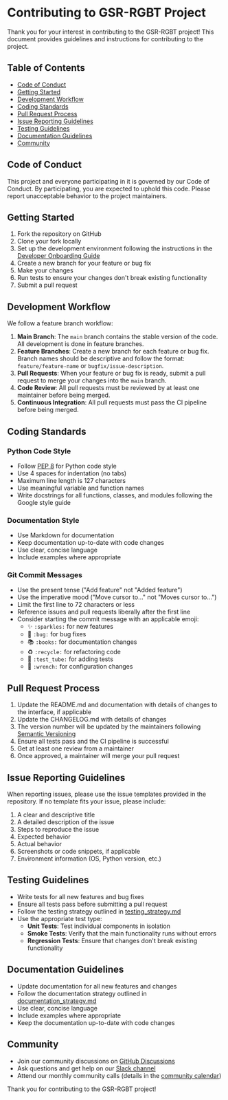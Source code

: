 # Contributing to GSR-RGBT Project

Thank you for your interest in contributing to the GSR-RGBT project! This document provides guidelines and instructions for contributing to the project.

## Table of Contents

- [Code of Conduct](#code-of-conduct)
- [Getting Started](#getting-started)
- [Development Workflow](#development-workflow)
- [Coding Standards](#coding-standards)
- [Pull Request Process](#pull-request-process)
- [Issue Reporting Guidelines](#issue-reporting-guidelines)
- [Testing Guidelines](#testing-guidelines)
- [Documentation Guidelines](#documentation-guidelines)
- [Community](#community)

## Code of Conduct

This project and everyone participating in it is governed by our Code of Conduct. By participating, you are expected to uphold this code. Please report unacceptable behavior to the project maintainers.

## Getting Started

1. Fork the repository on GitHub
2. Clone your fork locally
3. Set up the development environment following the instructions in the [Developer Onboarding Guide](developer_onboarding.md)
4. Create a new branch for your feature or bug fix
5. Make your changes
6. Run tests to ensure your changes don't break existing functionality
7. Submit a pull request

## Development Workflow

We follow a feature branch workflow:

1. **Main Branch**: The `main` branch contains the stable version of the code. All development is done in feature branches.
2. **Feature Branches**: Create a new branch for each feature or bug fix. Branch names should be descriptive and follow the format: `feature/feature-name` or `bugfix/issue-description`.
3. **Pull Requests**: When your feature or bug fix is ready, submit a pull request to merge your changes into the `main` branch.
4. **Code Review**: All pull requests must be reviewed by at least one maintainer before being merged.
5. **Continuous Integration**: All pull requests must pass the CI pipeline before being merged.

## Coding Standards

### Python Code Style

- Follow [PEP 8](https://www.python.org/dev/peps/pep-0008/) for Python code style
- Use 4 spaces for indentation (no tabs)
- Maximum line length is 127 characters
- Use meaningful variable and function names
- Write docstrings for all functions, classes, and modules following the Google style guide

### Documentation Style

- Use Markdown for documentation
- Keep documentation up-to-date with code changes
- Use clear, concise language
- Include examples where appropriate

### Git Commit Messages

- Use the present tense ("Add feature" not "Added feature")
- Use the imperative mood ("Move cursor to..." not "Moves cursor to...")
- Limit the first line to 72 characters or less
- Reference issues and pull requests liberally after the first line
- Consider starting the commit message with an applicable emoji:
  - ✨ `:sparkles:` for new features
  - 🐛 `:bug:` for bug fixes
  - 📚 `:books:` for documentation changes
  - ♻️ `:recycle:` for refactoring code
  - 🧪 `:test_tube:` for adding tests
  - 🔧 `:wrench:` for configuration changes

## Pull Request Process

1. Update the README.md and documentation with details of changes to the interface, if applicable
2. Update the CHANGELOG.md with details of changes
3. The version number will be updated by the maintainers following [Semantic Versioning](https://semver.org/)
4. Ensure all tests pass and the CI pipeline is successful
5. Get at least one review from a maintainer
6. Once approved, a maintainer will merge your pull request

## Issue Reporting Guidelines

When reporting issues, please use the issue templates provided in the repository. If no template fits your issue, please include:

1. A clear and descriptive title
2. A detailed description of the issue
3. Steps to reproduce the issue
4. Expected behavior
5. Actual behavior
6. Screenshots or code snippets, if applicable
7. Environment information (OS, Python version, etc.)

## Testing Guidelines

- Write tests for all new features and bug fixes
- Ensure all tests pass before submitting a pull request
- Follow the testing strategy outlined in [testing_strategy.md](testing_strategy.md)
- Use the appropriate test type:
  - **Unit Tests**: Test individual components in isolation
  - **Smoke Tests**: Verify that the main functionality runs without errors
  - **Regression Tests**: Ensure that changes don't break existing functionality

## Documentation Guidelines

- Update documentation for all new features and changes
- Follow the documentation strategy outlined in [documentation_strategy.md](documentation_strategy.md)
- Use clear, concise language
- Include examples where appropriate
- Keep the documentation up-to-date with code changes

## Community

- Join our community discussions on [GitHub Discussions](https://github.com/username/gsr_rgbt_project/discussions)
- Ask questions and get help on our [Slack channel](#)
- Attend our monthly community calls (details in the [community calendar](#))

Thank you for contributing to the GSR-RGBT project!